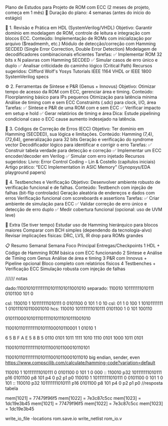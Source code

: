 Plano de Estudos para Projeto de ROM com ECC (2 meses de projeto, começa em 1 mês)
📅 Duração do plano: 4 semanas (antes do início do estágio)

🧱 1. Revisão e Prática em HDL (SystemVerilog/VHDL)
Objetivo: Garantir domínio em modelagem de ROM, controle de leitura e integração com blocos ECC.
Conteúdo:
    Implementação de ROMs com inicialização por arquivo ($readmemh, etc.)
    Módulo de detecção/correção com Hamming SECDED (Single Error Correction, Double Error Detection)
    Modelagem de decodificadores combinacionais eficientes
Tarefas:
    ✅ Implementar ROM 32 bits x N palavras com Hamming SECDED
    ✅ Simular casos de erro único e duplo
    ✅ Analisar criticidade do caminho lógico (Critical Path)
Recursos sugeridos:
Clifford Wolf's Yosys Tutorials
IEEE 1164 VHDL or IEEE 1800 SystemVerilog specs


⚙️ 2. Ferramentas de Síntese e P&R (Genus + Innovus)
Objetivo: Otimizar tempo de acesso da ROM com ECC, gerenciar área e timing.
Conteúdo:
    Floorplanning básico para IPs pequenos
    Otimização para latência mínima
    Análise de timing com e sem ECC
    Constraints (.sdc) para clock, I/O, área
Tarefas:
    ✅ Síntese e P&R de uma ROM com e sem ECC
    ✅ Verificar impacto em setup e hold
    ✅ Gerar relatórios de timing e área
Dica: Estude pipelining condicional caso o ECC cause aumento indesejado na latência.


🧮 3. Códigos de Correção de Erros (ECC)
Objetivo: Ter domínio em Hamming (SECDED), sua lógica e limitações.
Conteúdo:
    Hamming (7,4), (72,64), generalização para 32 bits
    Geração e verificação do syndrome vector
    Decodificador lógico para identificar e corrigir o erro
Tarefas:
    ✅ Construir tabela verdade para detecção e correção
    ✅ Implementar um ECC encoder/decoder em Verilog
    ✅ Simular com erro injetado
Recursos sugeridos:
Livro: Error Control Coding – Lin & Costello (capítulos iniciais)
Artigo prático: “ECC Implementation in ASIC Memory” (Synopsys/EDA playground papers)


🧪 4. Testbenches e Verificação
Objetivo: Desenvolver ambiente robusto de verificação funcional e de falhas.
Conteúdo:
    Testbench com injeção de falhas (bit-flip controlado)
    Geração aleatória de endereços e dados com erros
    Verificação funcional com scoreboards e assertions
Tarefas:
    ✅ Criar ambiente de simulação para ECC
    ✅ Validar correção de erro único e detecção de erro duplo
    ✅ Medir cobertura funcional (opcional: uso de UVM leve)


🧠 Extra (Se tiver tempo)
Estudar uso de Hamming hierárquico para blocos maiores
Comparar com BCH simples (dependendo da tecnologia-alvo)
Revisar implicações físicas: DRC, LVS, IR drop para ROMs grandes



📋 Resumo Semanal
Semana
Foco Principal
Entregas/Checkpoints
1
HDL + Código de Hamming
ROM básica com ECC funcionando
2
Síntese e Análise de Timing com Genus
Análise de área e timing
3
P&R com Innovus + Pipeline opcional
Bloco completo com relatórios físicos
4
Testbenches + Verificação ECC
Simulação robusta com injeção de falhas

////// notas

dado:11001010111111101011101011001010
separado: 110010 101111111010111 0101100 101 0

csl: 110010 1 101111111010111 0 0101100 0 101 1 0 10
csl: 01 1 0 100 1 10101111111 1 010111010110001010
hcs: 110010 101111111010111 0101100 1 0 101 100110

010111000101011101111010111010111001010

110010110111111101011100010110001 1 01010 1

6    5    B    F    A    E    5    8    B    5
0110 0101 1011 1111 1010 1110 0101 1000 1011 0101

110010110111111101011100101100010110101

11001011011111110101110010110001011010 big endian, sender, even https://www.compscilib.com/calculate/hamming-code?variation=default

110010 1 101111111010111 0 0101100 0 101 1 0 000 :: 110010 p32 101111111010111 p16 0101100 p8 101 p4 0 p2 p1 p0
110010 1 101111111010111 0 0101100 0 101 1 0 101 :: 110010 p32 101111111010111 p16 0101100 p8 101 p4 0 p2 p1 p0 //resposta tabela

mem[1021] = 77479f96f5
mem[1022] = 7e3c87c5cc
mem[1023] = 1dc19e3b45
mem[1021] = 77479f96f5
mem[1022] = 7e3c87c5cc
mem[1023] = 1dc19e3b45

write_io_file -locations rom.save.io
write_netlist rom_io.v